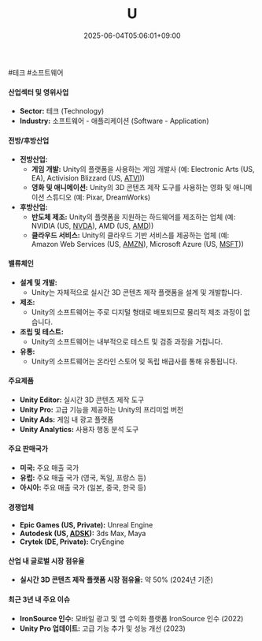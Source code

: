 ﻿---
title: "U"
date: 2025-06-04T05:06:01+09:00
lastmod: 2025-06-04T05:06:01+09:00
type: docs
sidebar:
  open: true
weight: 897
---
<div style="display:none">
  <meta property="article:published_time" content="2025-06-03T20:06:01Z" />
  <meta property="article:modified_time" content="2025-06-03T20:06:01Z" />
</div>
#테크 #소프트웨어

#### 산업섹터 및 영위사업

- **Sector:** 테크 (Technology)
- **Industry:** 소프트웨어 - 애플리케이션 (Software - Application)

#### 전방/후방산업

- **전방산업:**
    - **게임 개발:** Unity의 플랫폼을 사용하는 게임 개발사 (예: Electronic Arts (US, EA), Activision Blizzard (US, [ATVI](/company-analysis/atvi/)))
    - **영화 및 애니메이션:** Unity의 3D 콘텐츠 제작 도구를 사용하는 영화 및 애니메이션 스튜디오 (예: Pixar, DreamWorks)
- **후방산업:**
    - **반도체 제조:** Unity의 플랫폼을 지원하는 하드웨어를 제조하는 업체 (예: NVIDIA (US, [NVDA](/company-analysis/nvda/)), AMD (US, [AMD](/company-analysis/amd/)))
    - **클라우드 서비스:** Unity의 클라우드 기반 서비스를 제공하는 업체 (예: Amazon Web Services (US, [AMZN](/company-analysis/amzn/)), Microsoft Azure (US, [MSFT](/company-analysis/msft/)))

#### 밸류체인

- **설계 및 개발:**
    - Unity는 자체적으로 실시간 3D 콘텐츠 제작 플랫폼을 설계 및 개발합니다.
- **제조:**
    - Unity의 소프트웨어는 주로 디지털 형태로 배포되므로 물리적 제조 과정이 없습니다.
- **조립 및 테스트:**
    - Unity의 소프트웨어는 내부적으로 테스트 및 검증 과정을 거칩니다.
- **유통:**
    - Unity의 소프트웨어는 온라인 스토어 및 독립 배급사를 통해 유통됩니다.

#### 주요제품

- **Unity Editor:** 실시간 3D 콘텐츠 제작 도구
- **Unity Pro:** 고급 기능을 제공하는 Unity의 프리미엄 버전
- **Unity Ads:** 게임 내 광고 플랫폼
- **Unity Analytics:** 사용자 행동 분석 도구

#### 주요 판매국가

- **미국:** 주요 매출 국가
- **유럽:** 주요 매출 국가 (영국, 독일, 프랑스 등)
- **아시아:** 주요 매출 국가 (일본, 중국, 한국 등)

#### 경쟁업체

- **Epic Games (US, Private):** Unreal Engine
- **Autodesk (US, [ADSK](/company-analysis/adsk/)):** 3ds Max, Maya
- **Crytek (DE, Private):** CryEngine

#### 산업 내 글로벌 시장 점유율

- **실시간 3D 콘텐츠 제작 플랫폼 시장 점유율:** 약 50% (2024년 기준)

#### 최근 3년 내 주요 이슈

- **IronSource 인수:** 모바일 광고 및 앱 수익화 플랫폼 IronSource 인수 (2022)
- **Unity Pro 업데이트:** 고급 기능 추가 및 성능 개선 (2023)
